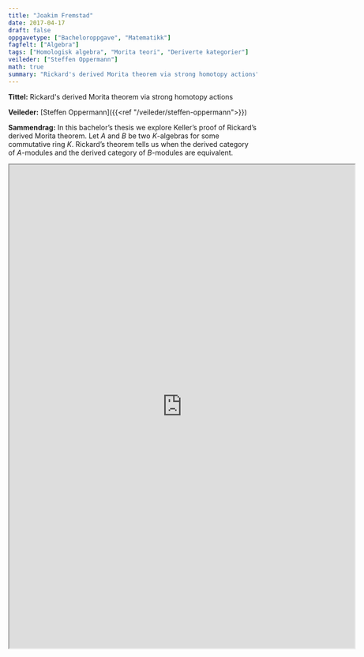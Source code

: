 ```yaml
---
title: "Joakim Fremstad"
date: 2017-04-17
draft: false
oppgavetype: ["Bacheloroppgave", "Matematikk"]
fagfelt: ["Algebra"]
tags: ["Homologisk algebra", "Morita teori", "Deriverte kategorier"]
veileder: ["Steffen Oppermann"]
math: true
summary: "Rickard's derived Morita theorem via strong homotopy actions"
---
```


**Tittel:** Rickard's derived Morita theorem via strong homotopy actions

**Veileder:** [Steffen Oppermann]({{<ref "/veileder/steffen-oppermann">}}) 

**Sammendrag:** In this bachelor’s thesis we explore Keller’s proof of Rickard’s derived Morita theorem. Let $A$ and $B$ be two $K$-algebras for some commutative ring $K$. Rickard’s theorem tells us when the derived category of $A$-modules and the derived category of $B$-modules are equivalent.

<iframe src="https://drive.google.com/file/d/1yYa_VLiE0VKFZ8kKCqDk6-A_6bv5R9m_/preview" width="700" height="980" allow="autoplay"></iframe>